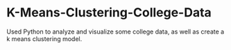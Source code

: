 # K-Means-Clustering-College-Data
Used Python to analyze and visualize some college data, as well as create a k means clustering model.
